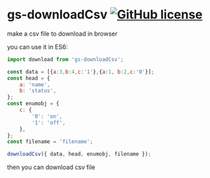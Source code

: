 # gs-downloadCsv [![GitHub license](https://img.shields.io/badge/license-MIT-blue.svg)](https://github.com/facebook/react/blob/master/LICENSE)
make a csv file to download in browser

you can use it in ES6:

```javascript
import download from 'gs-downloadCsv';

const data = [{a:3,b:4,c:'1'},{a:1, b:2,c:'0'}];
const head = {
    a: 'name',
    b: 'status',
};
const enumobj = {
    c: {
        '0': 'on',
        '1': 'off',
    },
};
const filename = 'filename';

downloadCsv({ data, head, enumobj, filename });
```

then you can download csv file
